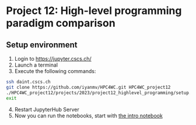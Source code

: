 # Project 12: High-level programming paradigm comparison

## Setup environment

1. Login to https://jupyter.cscs.ch/
2. Launch a terminal
3. Execute the following commands:
```bash
ssh daint.cscs.ch
git clone https://github.com/iyanmv/HPC4WC.git HPC4WC_project12
./HPC4WC_project12/projects/2023/project12_highlevel_programming/setup.sh
exit
```
4. Restart JupyterHub Server
5. Now you can run the notebooks, start with [the intro notebook](0_intro.ipynb)
